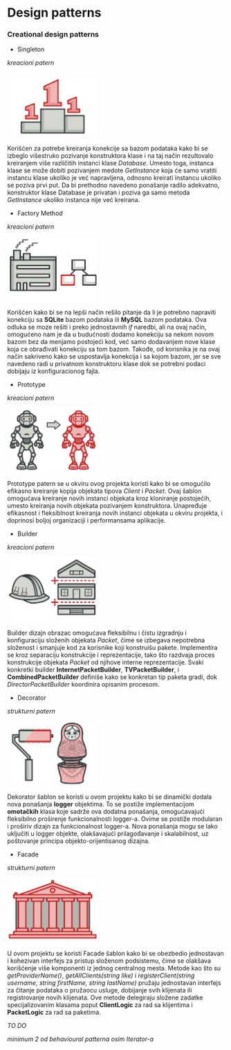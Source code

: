 ﻿# Design patterns

### Creational design patterns

* Singleton

*kreacioni patern*

<div>
  <img src="./resources/images/singleton.png" alt="Singleton logo" height=150>
</div>

Korišćen za potrebe kreiranja konekcije sa bazom podataka kako bi se izbeglo višestruko pozivanje konstruktora klase i na taj način rezultovalo kreiranjem više različitih instanci klase _Database_. Umesto toga, instanca klase se može dobiti pozivanjem medote _GetInstance_ koja će samo vratiti instancu klase ukoliko je već napravljena, odnosno kreirati instancu ukoliko se poziva prvi put. Da bi prethodno navedeno ponašanje radilo adekvatno, konstruktor klase Database je privatan i poziva ga samo metoda _GetInstance_ ukoliko instanca nije već kreirana.

* Factory Method

*kreacioni patern*

<div>
  <img src="./resources/images/factory_method.png" alt="Factory method logo" height=150>
</div>

Korišćen kako bi se na lepši način rešilo pitanje da li je potrebno napraviti konekciju sa **SQLite** bazom podataka ili **MySQL** bazom podataka. Ova odluka se moze rešiti i preko jednostavnih _if_ naredbi, ali na ovaj način, omogućeno nam je da u budućnosti dodamo konekciju sa nekom novom bazom bez da menjamo postojeći kod, već samo dodavanjem nove klase koja ce obrađivati konekciju sa tom bazom. Takođe, od korisnika je na ovaj način sakriveno kako se uspostavlja konekcija i sa kojom bazom, jer se sve navedeno radi u privatnom konstruktoru klase dok se potrebni podaci dobijaju iz konfiguracionog fajla.

* Prototype

*kreacioni patern*

<div>
  <img src="./resources/images/prototype.png" alt="Prototype method logo" height=150>
</div>

Prototype patern se u okviru ovog projekta koristi kako bi se omogućilo efikasno kreiranje kopija objekata tipova _Client_ i _Packet_. Ovaj šablon omogućava kreiranje novih instanci objekata kroz kloniranje postojećih, umesto kreiranja novih objekata pozivanjem konstruktora. Unapređuje efikasnost i fleksiblnost kreiranja novih instanci objekata u okviru projekta, i doprinosi boljoj organizaciji i performansama aplikacije.

* Builder

*kreacioni patern*

<div>
  <img src="./resources/images/builder.png" alt="Prototype method logo" height=150>
</div>

Builder dizajn obrazac omogućava fleksibilnu i čistu izgradnju i konfiguraciju složenih objekata _Packet_, čime se izbegava nepotrebna složenost i smanjuje kod za korisnike koji konstruišu pakete. Implementira se kroz separaciju konstrukcije i reprezentacije, tako što razdvaja proces konstrukcije objekata _Packet_ od njihove interne reprezentacije. Svaki konkretki builder **InternetPacketBuilder**, **TVPacketBuilder**, i **CombinedPacketBuilder** definiše kako se konkretan tip paketa gradi, dok _DirectorPacketBuilder_ koordinira opisanim procesom.

* Decorator 

*strukturni patern*

<div>
  <img src="./resources/images/decorator.png" alt="Decorator method logo" height=150>
</div>

Dekorator šablon se koristi u ovom projektu kako bi se dinamički dodala nova ponašanja **logger** objektima. To se postiže implementacijom **omotačkih** klasa koje sadrže ova dodatna ponašanja, omogućavajući fleksibilno proširenje funkcionalnosti logger-a. Ovime se postiže modularan i proširiv dizajn za funkcionalnost logger-a. Nova ponašanja mogu se lako uključiti u logger objekte, olakšavajući prilagođavanje i skalabilnost, uz poštovanje principa objekto-orijentisanog dizajna.

* Facade 

*strukturni patern*

<div>
  <img src="./resources/images/facade.png" alt="Facade method logo" height=150>
</div>

U ovom projektu se koristi Facade šablon kako bi se obezbedio jednostavan i kohezivan interfejs za pristup složenom podsistemu, čime se olakšava korišćenje više komponenti iz jednog centralnog mesta. Metode kao što su _getProviderName()_, _getAllClients(string like)_ i _registerClient(string username, string firstName, string lastName)_ pružaju jednostavan interfejs za čitanje podataka o pružaocu usluge, dobijanje svih klijenata ili registrovanje novih klijenata.
Ove metode delegiraju složene zadatke specijalizovanim klasama poput **ClientLogic** za rad sa klijentima i **PacketLogic** za rad sa paketima.

_TO DO_

_minimum 2 od behavioural patterna osim Iterator-a_